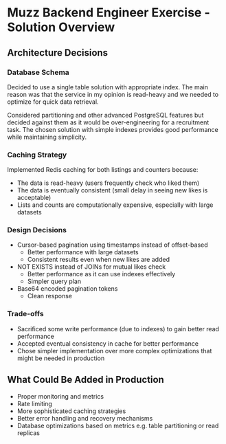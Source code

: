 # Muzz Backend Engineer Exercise - Solution Overview

## Architecture Decisions

### Database Schema
Decided to use a single table solution with appropriate index. The main reason was that the service in my opinion is read-heavy and we needed to optimize for quick data retrieval.

Considered partitioning and other advanced PostgreSQL features but decided against them as it would be over-engineering for a recruitment task. The chosen solution with simple indexes provides good performance while maintaining simplicity.

### Caching Strategy
Implemented Redis caching for both listings and counters because:
- The data is read-heavy (users frequently check who liked them)
- The data is eventually consistent (small delay in seeing new likes is acceptable)
- Lists and counts are computationally expensive, especially with large datasets

### Design Decisions
- Cursor-based pagination using timestamps instead of offset-based
    - Better performance with large datasets
    - Consistent results even when new likes are added
- NOT EXISTS instead of JOINs for mutual likes check
    - Better performance as it can use indexes effectively
    - Simpler query plan
- Base64 encoded pagination tokens
    - Clean response

### Trade-offs
- Sacrificed some write performance (due to indexes) to gain better read performance
- Accepted eventual consistency in cache for better performance
- Chose simpler implementation over more complex optimizations that might be needed in production

## What Could Be Added in Production
- Proper monitoring and metrics
- Rate limiting
- More sophisticated caching strategies
- Better error handling and recovery mechanisms
- Database optimizations based on metrics e.g. table partitioning or read replicas